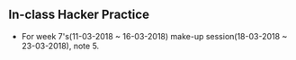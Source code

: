 
## In-class Hacker Practice
- For week 7's(11-03-2018 ~ 16-03-2018) make-up session(18-03-2018 ~ 23-03-2018), note 5.

